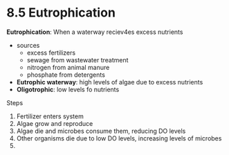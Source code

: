 # 8.5 Eutrophication
**Eutrophication**: When a waterway reciev4es excess nutrients
- sources
	- excess fertilizers
	- sewage from wastewater treatment
	- nitrogen from animal manure
	- phosphate from detergents
- **Eutrophic waterway**: high levels of algae due to excess nutrients
- **Oligotrophic**: low levels fo nutrients

Steps
1. Fertilizer enters system
2. Algae grow and reproduce
3. Algae die and microbes consume them, reducing DO levels
4. Other organisms die due to low DO levels, increasing levels of microbes
5. 